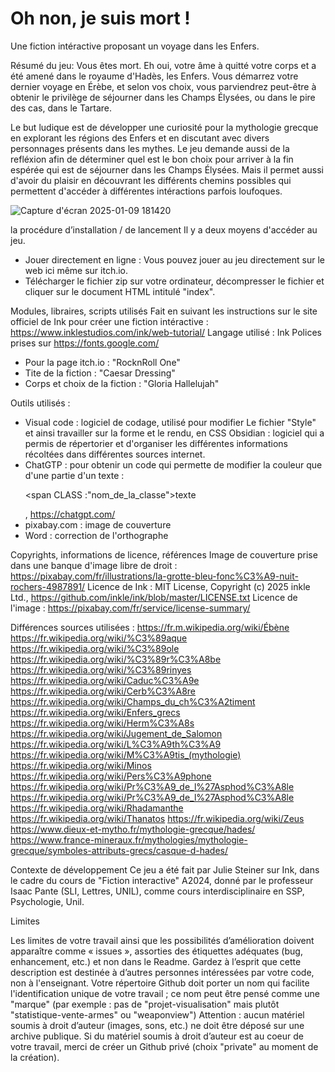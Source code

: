 # **Oh non, je suis mort !**
Une fiction intéractive proposant un voyage dans les Enfers.

Résumé du jeu:
Vous êtes mort.
Eh oui, votre âme à quitté votre corps et a été amené dans le royaume d'Hadès, les Enfers. Vous démarrez votre dernier voyage en Érèbe, et selon vos choix, vous parviendrez peut-être à obtenir le privilège de séjourner dans les Champs Élysées, ou dans le pire des cas, dans le Tartare. 

Le but ludique est de développer une curiosité pour la mythologie grecque en explorant les régions des Enfers et en discutant avec divers personnages présents dans les mythes. Le jeu demande aussi de la refléxion afin de déterminer quel est le bon choix pour arriver à la fin espérée qui est de séjourner dans les Champs Élysées. Mais il permet aussi d'avoir du plaisir en découvrant les différents chemins possibles qui permettent d'accéder à différentes intéractions parfois loufoques. 

![Capture d'écran 2025-01-09 181420](https://github.com/user-attachments/assets/4fe55e25-de40-40c6-b3e4-79dfc1071958)

la procédure d’installation / de lancement
Il y a deux moyens d'accéder au jeu. 
- Jouer directement en ligne : Vous pouvez jouer au jeu directement sur le web ici même sur itch.io.
- Télécharger le fichier zip sur votre ordinateur, décompresser le fichier et cliquer sur le document HTML intitulé "index".
 
Modules, libraires, scripts utilisés
Fait en suivant les instructions sur le site officiel de Ink pour créer une fiction intéractive : https://www.inklestudios.com/ink/web-tutorial/
Langage utilisé : Ink
Polices prises sur https://fonts.google.com/
- Pour la page itch.io : "RocknRoll One"
- Tite de la fiction : "Caesar Dressing"
- Corps et choix de la fiction : "Gloria Hallelujah"

Outils utilisés :
- Visual code : logiciel de codage, utilisé pour modifier Le fichier "Style" et ainsi travailler sur la forme et le rendu, en CSS
Obsidian : logiciel qui a permis de répertorier et d'organiser les différentes informations récoltées dans différentes sources internet.
- ChatGTP : pour obtenir un code qui permette de modifier la couleur que d'une partie d'un texte : <p> <span CLASS :"nom_de_la_classe">texte</span> </p>, https://chatgpt.com/
- pixabay.com : image de couverture
- Word : correction de l'orthographe

Copyrights, informations de licence, références
Image de couverture prise dans une banque d'image libre de droit : https://pixabay.com/fr/illustrations/la-grotte-bleu-fonc%C3%A9-nuit-rochers-4987891/
Licence de Ink : MIT License, Copyright (c) 2025 inkle Ltd., https://github.com/inkle/ink/blob/master/LICENSE.txt
Licence de l'image : https://pixabay.com/fr/service/license-summary/

Différences sources utilisées : 
https://fr.m.wikipedia.org/wiki/Ébène
https://fr.wikipedia.org/wiki/%C3%89aque
https://fr.wikipedia.org/wiki/%C3%89ole
https://fr.wikipedia.org/wiki/%C3%89r%C3%A8be
https://fr.wikipedia.org/wiki/%C3%89rinyes
https://fr.wikipedia.org/wiki/Caduc%C3%A9e 
https://fr.wikipedia.org/wiki/Cerb%C3%A8re
https://fr.wikipedia.org/wiki/Champs_du_ch%C3%A2timent
https://fr.wikipedia.org/wiki/Enfers_grecs
https://fr.wikipedia.org/wiki/Herm%C3%A8s
https://fr.wikipedia.org/wiki/Jugement_de_Salomon
https://fr.wikipedia.org/wiki/L%C3%A9th%C3%A9
https://fr.wikipedia.org/wiki/M%C3%A9tis_(mythologie)
https://fr.wikipedia.org/wiki/Minos
https://fr.wikipedia.org/wiki/Pers%C3%A9phone 
https://fr.wikipedia.org/wiki/Pr%C3%A9_de_l%27Asphod%C3%A8le
https://fr.wikipedia.org/wiki/Pr%C3%A9_de_l%27Asphod%C3%A8le
https://fr.wikipedia.org/wiki/Rhadamanthe
https://fr.wikipedia.org/wiki/Thanatos
https://fr.wikipedia.org/wiki/Zeus 
https://www.dieux-et-mytho.fr/mythologie-grecque/hades/
https://www.france-mineraux.fr/mythologies/mythologie-grecque/symboles-attributs-grecs/casque-d-hades/



Contexte de développement 
Ce jeu a été fait par Julie Steiner sur Ink, dans le cadre du cours de "Fiction interactive" A2024, donné par le professeur Isaac Pante (SLI, Lettres, UNIL), comme cours interdisciplinaire en SSP, Psychologie, Unil.

Limites 

Les limites de votre travail ainsi que les possibilités d’amélioration doivent apparaître comme « issues », assorties des étiquettes adéquates (bug, enhancement, etc.) et non dans le Readme. Gardez à l’esprit que cette description est destinée à d’autres personnes intéressées par votre code, non à l'enseignant.
Votre répertoire Github doit porter un nom qui facilite l'identification unique de votre travail ; ce nom peut être pensé comme une "marque" (par exemple : pas de "projet-visualisation" mais plutôt "statistique-vente-armes" ou "weaponview")
Attention : aucun matériel soumis à droit d’auteur (images, sons, etc.) ne doit être déposé sur une archive publique. Si du matériel soumis à droit d’auteur est au coeur de votre travail, merci de créer un Github privé (choix "private" au moment de la création).
